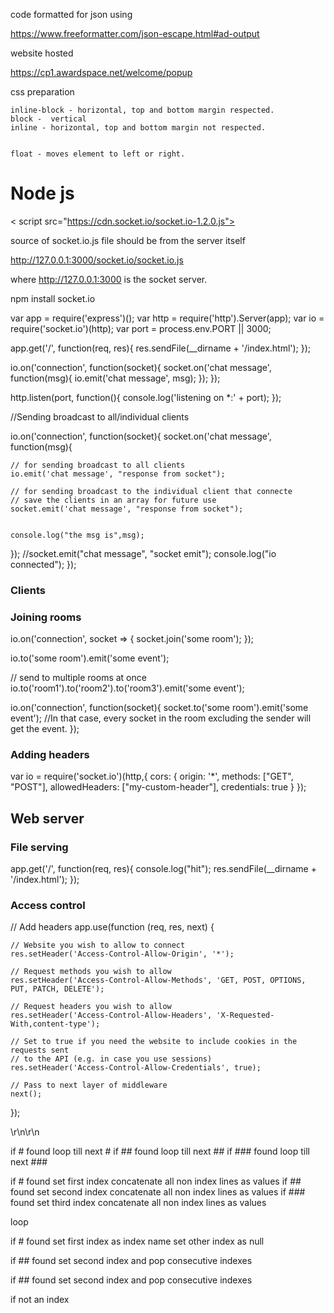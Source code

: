 code formatted for json using 

https://www.freeformatter.com/json-escape.html#ad-output



website hosted

https://cp1.awardspace.net/welcome/popup




css preparation


    inline-block - horizontal, top and bottom margin respected.
    block -  vertical
    inline - horizontal, top and bottom margin not respected.


    float - moves element to left or right.




# Node js




< script src="https://cdn.socket.io/socket.io-1.2.0.js">
</script>
 
  <script>
    $(function () {
      var socket = io("http://localhost:3000");
      $('form').submit(function () {
        socket.emit('chat message', $('#m').val());
        $('#m').val('');
        return false;
      });
      socket.on('chat message', function (msg) {
        $('#messages').append($('<li>').text(msg));
        window.scrollTo(0, document.body.scrollHeight);
      });
    });
  </script>


source of socket.io.js file should be from the server itself

http://127.0.0.1:3000/socket.io/socket.io.js

where http://127.0.0.1:3000 is the socket server.

 
<!-- backend -->
 
 
npm install socket.io
  
var app = require('express')();
var http = require('http').Server(app);
var io = require('socket.io')(http);
var port = process.env.PORT || 3000;
 
app.get('/', function(req, res){
  res.sendFile(__dirname + '/index.html');
});
 
io.on('connection', function(socket){
  socket.on('chat message', function(msg){
    io.emit('chat message', msg);
  });
});
 
http.listen(port, function(){
  console.log('listening on *:' + port);
});






//Sending broadcast to all/individual clients

io.on('connection', function(socket){
  socket.on('chat message', function(msg){
    
    // for sending broadcast to all clients
    io.emit('chat message', "response from socket");

    // for sending broadcast to the individual client that connecte
    // save the clients in an array for future use
    socket.emit('chat message', "response from socket");


    console.log("the msg is",msg);
  });
  //socket.emit("chat message", "socket emit");
  console.log("io connected");
});



### Clients



### Joining rooms

io.on('connection', socket => {
  socket.join('some room');
});


io.to('some room').emit('some event');


// send to multiple rooms at once
io.to('room1').to('room2').to('room3').emit('some event');


io.on('connection', function(socket){
  socket.to('some room').emit('some event');
  //In that case, every socket in the room excluding the sender will get the event.
});

### Adding headers

var io = require('socket.io')(http,{
    cors: {
      origin: '*',
      methods: ["GET", "POST"],
    allowedHeaders: ["my-custom-header"],
    credentials: true
    }
  });





## Web server

### File serving

app.get('/', function(req, res){
  console.log("hit");
  res.sendFile(__dirname + '/index.html');
});
    

### Access control

// Add headers
app.use(function (req, res, next) {

    // Website you wish to allow to connect
    res.setHeader('Access-Control-Allow-Origin', '*');

    // Request methods you wish to allow
    res.setHeader('Access-Control-Allow-Methods', 'GET, POST, OPTIONS, PUT, PATCH, DELETE');

    // Request headers you wish to allow
    res.setHeader('Access-Control-Allow-Headers', 'X-Requested-With,content-type');

    // Set to true if you need the website to include cookies in the requests sent
    // to the API (e.g. in case you use sessions)
    res.setHeader('Access-Control-Allow-Credentials', true);

    // Pass to next layer of middleware
    next();
});
 









<!-- Latest compiled and minified CSS -->
<link rel="stylesheet" href="https://maxcdn.bootstrapcdn.com/bootstrap/4.5.2/css/bootstrap.min.css">

<!-- jQuery library -->
<script src="https://ajax.googleapis.com/ajax/libs/jquery/3.5.1/jquery.min.js"></script>

<!-- Popper JS -->
<script src="https://cdnjs.cloudflare.com/ajax/libs/popper.js/1.16.0/umd/popper.min.js"></script>

<!-- Latest compiled JavaScript -->
<script src="https://maxcdn.bootstrapcdn.com/bootstrap/4.5.2/js/bootstrap.min.js"></script>





<!-- jQuery library -->\r\n<script src=\"https://ajax.googleapis.com/ajax/libs/jquery/3.5.1/jquery.min.js\"></script>\r\n


 


 if # found
    loop till next #
        if ## found
            loop till next ##
                if ### found
                    loop till next ###





 if # found
    set first index
    concatenate all non index lines as values
        if ## found
            set second index
            concatenate all non index lines as values
                if ### found
                    set third index
                    concatenate all non index lines as values



loop


  if # found
    set first index as index name set other index as null

  if ## found
    set second index and pop consecutive indexes

  if ## found
    set second index and pop consecutive indexes

  if not an index